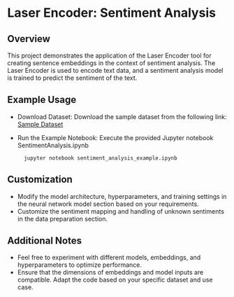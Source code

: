 # Laser Encoder: Sentiment Analysis

## Overview

This project demonstrates the application of the Laser Encoder tool for creating sentence embeddings in the context of sentiment analysis. The Laser Encoder is used to encode text data, and a sentiment analysis model is trained to predict the sentiment of the text.

## Example Usage

- Download Dataset:
    Download the sample dataset from the following link: [Sample Dataset](https://www.kaggle.com/datasets/abhi8923shriv/sentiment-analysis-dataset)

- Run the Example Notebook:
    Execute the provided Jupyter notebook SentimentAnalysis.ipynb

        jupyter notebook sentiment_analysis_example.ipynb


## Customization

- Modify the model architecture, hyperparameters, and training settings in the neural network model section based on your requirements.
- Customize the sentiment mapping and handling of unknown sentiments in the data preparation section.

## Additional Notes
- Feel free to experiment with different models, embeddings, and hyperparameters to optimize performance.
- Ensure that the dimensions of embeddings and model inputs are compatible.
Adapt the code based on your specific dataset and use case.